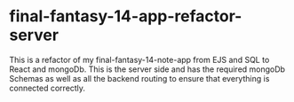 # final-fantasy-14-app-refactor-server
This is a refactor of my final-fantasy-14-note-app from EJS and SQL to React and mongoDb. This is the server side and has the required mongoDb Schemas as well as all the backend routing to ensure that everything is connected correctly.
